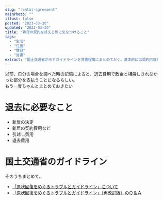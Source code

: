 ```yaml
---
slug: "rental-agreement"
mainPhoto: ""
illust: false
posted: "2023-03-30"
updated: "2023-03-30"
title: "賃貸の契約を終える際に気をつけること"
tags:
  - "生活"
  - "住居"
  - "賃貸"
  - "覚書"
extract: "国土交通省が示すガイドラインを覚書程度にまとめておく。基本的には契約内容が優先されるとか。"
---
```

以前、自分の場合を調べた時の記憶によると、退去費用で敷金と相殺しきれなかった部分を支払うことになるらしい。  
もう一度ちゃんとまとめておきたい

# 退去に必要なこと
- 新居の決定
- 新居の契約費用など
- 引越し費用
- 退去費用

# 国土交通省のガイドライン

そのうちまとめて。
- [「原状回復をめぐるトラブルとガイドライン」について](https://www.mlit.go.jp/jutakukentiku/house/jutakukentiku_house_tk3_000020.html)
- [「原状回復をめぐるトラブルとガイドライン」（再改訂版）のＱ＆Ａ](https://www.mlit.go.jp/jutakukentiku/house/jutakukentiku_house_tk3_000024.html)